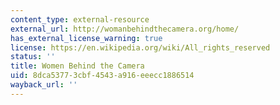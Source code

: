 ```yaml
---
content_type: external-resource
external_url: http://womanbehindthecamera.org/home/
has_external_license_warning: true
license: https://en.wikipedia.org/wiki/All_rights_reserved
status: ''
title: Women Behind the Camera
uid: 8dca5377-3cbf-4543-a916-eeecc1886514
wayback_url: ''
---
```

